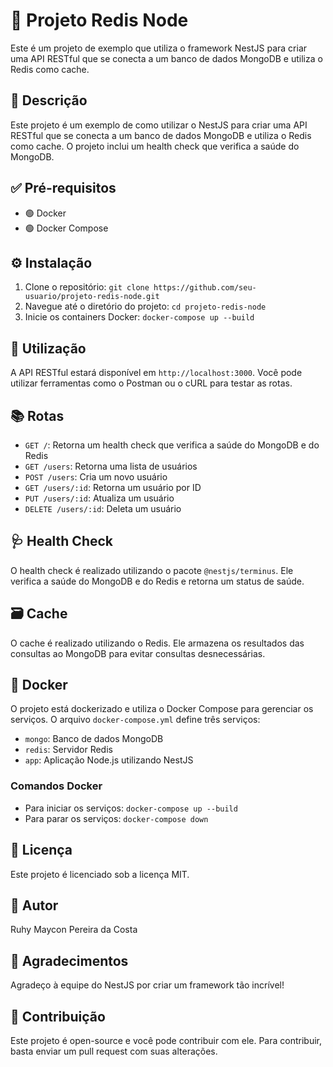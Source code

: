 # 🚀 Projeto Redis Node

Este é um projeto de exemplo que utiliza o framework NestJS para criar uma API RESTful que se conecta a um banco de dados MongoDB e utiliza o Redis como cache.

## 📖 Descrição

Este projeto é um exemplo de como utilizar o NestJS para criar uma API RESTful que se conecta a um banco de dados MongoDB e utiliza o Redis como cache. O projeto inclui um health check que verifica a saúde do MongoDB.

## ✅ Pré-requisitos

- 🟢 Docker
- 🟢 Docker Compose

## ⚙️ Instalação

1. Clone o repositório: `git clone https://github.com/seu-usuario/projeto-redis-node.git`
2. Navegue até o diretório do projeto: `cd projeto-redis-node`
3. Inicie os containers Docker: `docker-compose up --build`

## 🚀 Utilização

A API RESTful estará disponível em `http://localhost:3000`. Você pode utilizar ferramentas como o Postman ou o cURL para testar as rotas.

## 📚 Rotas

- `GET /`: Retorna um health check que verifica a saúde do MongoDB e do Redis
- `GET /users`: Retorna uma lista de usuários
- `POST /users`: Cria um novo usuário
- `GET /users/:id`: Retorna um usuário por ID
- `PUT /users/:id`: Atualiza um usuário
- `DELETE /users/:id`: Deleta um usuário

## 🩺 Health Check

O health check é realizado utilizando o pacote `@nestjs/terminus`. Ele verifica a saúde do MongoDB e do Redis e retorna um status de saúde.

## 🗃️ Cache

O cache é realizado utilizando o Redis. Ele armazena os resultados das consultas ao MongoDB para evitar consultas desnecessárias.

## 🐳 Docker

O projeto está dockerizado e utiliza o Docker Compose para gerenciar os serviços. O arquivo `docker-compose.yml` define três serviços:

- `mongo`: Banco de dados MongoDB
- `redis`: Servidor Redis
- `app`: Aplicação Node.js utilizando NestJS

### Comandos Docker

- Para iniciar os serviços: `docker-compose up --build`
- Para parar os serviços: `docker-compose down`

## 📄 Licença

Este projeto é licenciado sob a licença MIT.

## 👤 Autor

Ruhy Maycon Pereira da Costa

## 🙏 Agradecimentos

Agradeço à equipe do NestJS por criar um framework tão incrível!

## 🤝 Contribuição

Este projeto é open-source e você pode contribuir com ele. Para contribuir, basta enviar um pull request com suas alterações.
